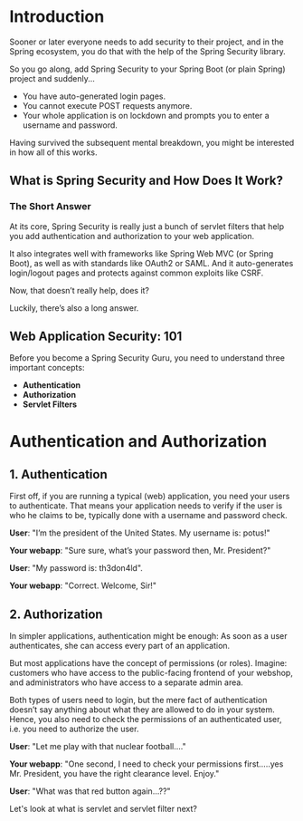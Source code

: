 # Introduction

Sooner or later everyone needs to add security to their project, and in the Spring ecosystem, you do that with the help of the Spring Security library.

So you go along, add Spring Security to your Spring Boot (or plain Spring) project and suddenly...

- You have auto-generated login pages.
- You cannot execute POST requests anymore.
- Your whole application is on lockdown and prompts you to enter a username and password.

Having survived the subsequent mental breakdown, you might be interested in how all of this works.

## What is Spring Security and How Does It Work?

### The Short Answer

At its core, Spring Security is really just a bunch of servlet filters that help you add authentication and authorization to your web application.

It also integrates well with frameworks like Spring Web MVC (or Spring Boot), as well as with standards like OAuth2 or SAML. And it auto-generates login/logout pages and protects against common exploits like CSRF.

Now, that doesn’t really help, does it?

Luckily, there’s also a long answer.


## Web Application Security: 101

Before you become a Spring Security Guru, you need to understand three important concepts:

- **Authentication**
- **Authorization**
- **Servlet Filters**


# Authentication and Authorization

## 1. Authentication

First off, if you are running a typical (web) application, you need your users to authenticate. That means your application needs to verify if the user is who he claims to be, typically done with a username and password check.

**User**: "I’m the president of the United States. My username is: potus!"

**Your webapp**: "Sure sure, what’s your password then, Mr. President?"

**User**: "My password is: th3don4ld".

**Your webapp**: "Correct. Welcome, Sir!"

## 2. Authorization

In simpler applications, authentication might be enough: As soon as a user authenticates, she can access every part of an application.

But most applications have the concept of permissions (or roles). Imagine: customers who have access to the public-facing frontend of your webshop, and administrators who have access to a separate admin area.

Both types of users need to login, but the mere fact of authentication doesn’t say anything about what they are allowed to do in your system. Hence, you also need to check the permissions of an authenticated user, i.e. you need to authorize the user.

**User**: "Let me play with that nuclear football…​."

**Your webapp**: "One second, I need to check your permissions first…​..yes Mr. President, you have the right clearance level. Enjoy."

**User**: "What was that red button again…​??"


Let's look at what is servlet and servlet filter next?
